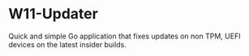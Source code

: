 # W11-Updater
Quick and simple Go application that fixes updates on non TPM, UEFI devices on the latest insider builds.
